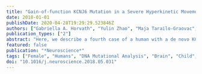 ```yaml
---
title: "Gain-of-function KCNJ6 Mutation in a Severe Hyperkinetic Movement Disorder Phenotype"
date: 2018-01-01
publishDate: 2020-04-28T19:29:29.523846Z
authors: ["Gabriella A. Horvath", "Yulin Zhao", "Maja Tarailo-Graovac", "Cyrus Boelman", "Harinder Gill", "Casper Shyr", "James Lee", "Ingrid Blydt-Hansen", "Britt I. Drögemöller", "Jacqueline Moreland", "Colin J. Ross", "Wyeth W. Wasserman", "Andrea Masotti", "Paul A. Slesinger", "Clara D. M. van Karnebeek"]
publication_types: ["2"]
abstract: "Here, we describe a fourth case of a human with a de novo KCNJ6 (GIRK2) mutation, who presented with clinical findings of severe hyperkinetic movement disorder and developmental delay, similar to the Keppen-Lubinsky syndrome but without lipodystrophy. Whole-exome sequencing of the patient's DNA revealed a heterozygous de novo variant in the KCNJ6 (c.512TtextgreaterG, p.Leu171Arg). We conducted in vitro functional studies to determine if this Leu-to-Arg mutation alters the function of GIRK2 channels. Heterologous expression of the mutant GIRK2 channel alone produced an aberrant basal inward current that lacked G protein activation, lost K+ selectivity and gained Ca2+ permeability. Notably, the inward current was inhibited by the Na+ channel blocker QX-314, similar to the previously reported weaver mutation in murine GIRK2. Expression of a tandem dimer containing GIRK1 and GIRK2(p.Leu171Arg) did not lead to any currents, suggesting heterotetramers are not functional. In neurons expressing p.Leu171Arg GIRK2 channels, these changes in channel properties would be expected to generate a sustained depolarization, instead of the normal G protein-gated inhibitory response, which could be mitigated by expression of other GIRK subunits. The identification of the p.Leu171Arg GIRK2 mutation potentially expands the Keppen-Lubinsky syndrome phenotype to include severe dystonia and ballismus. Our study suggests screening for dominant KCNJ6 mutations in the evaluation of patients with severe movement disorders, which could provide evidence to support a causal role of KCNJ6 in neurological channelopathies."
featured: false
publication: "*Neuroscience*"
tags: ["Female", "Humans", "DNA Mutational Analysis", "Brain", "Child", "Preschool", "Movement Disorders", "channelopathy", "Electroencephalography", "G Protein-Coupled Inwardly-Rectifying Potassium Channels", "Gain of Function Mutation", "Hyperkinesis", "inward rectifier", "K(IR)3", "KCNJ6", "movement disorder", "weaver mouse"]
doi: "10.1016/j.neuroscience.2018.05.031"
---
```


